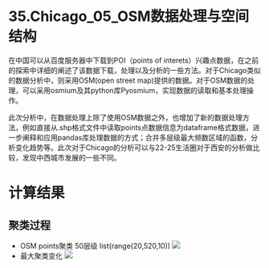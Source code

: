 # 35.Chicago_05_OSM数据处理与空间结构
在中国可以从百度服务器中下载到POI（points of interets）兴趣点数据，在之前的探索中详细的阐述了该数据下载，处理以及分析的一些方法。对于Chicago类似的数据分析中，则采用OSM(open street map)提供的数据。对于OSM数据的处理，可以采用osmium及其python库Pyosmium，实现数据的读取和基本处理操作。

此次分析中，在数据处理上除了使用OSM数据之外，也增加了新的数据处理方法，例如直接从.shp格式文件中读取points点数据信息为dataframe格式数据，进一步阐释和应用pandas库处理数据的方式；合并多层级最大频数区域的函数，分析变化趋势等。此次对于Chicago的分析可以与22-25生活圈对于西安的分析做比较，发现中西城市发展的一些不同。

# 计算结果
## 聚类过程
* OSM points聚类 50层级 list(range(20,520,10))
![](https://github.com/richieBao/python-urbanPlanning/blob/master/images/35_01.jpg)
* 最大聚类变化
![](https://github.com/richieBao/python-urbanPlanning/blob/master/images/35_02.jpg)
